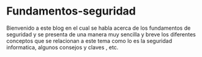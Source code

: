 # Fundamentos-seguridad
Bienvenido a este blog en el cual se habla acerca de los fundamentos de seguridad y se presenta de una manera muy sencilla y breve los diferentes conceptos que se relacionan
a este tema como lo es la seguridad informatica, algunos consejos y claves , etc.


